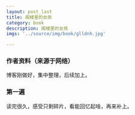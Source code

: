```yaml
---
layout: post_last
title: 阁楼里的女孩
category: book
description: 阁楼里的女孩
imgs: '../source/img/book/glldnh.jpg'

---
```

### 作者资料（来源于网络）

博客刚做好，集中整理，后续加上。

### 第一遍

读完很久，感受只剩碎片，看能回忆起啥，再来补上。
 